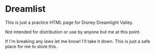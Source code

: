 # Dreamlist

This is just a practice HTML page for Disney Dreamlight Valley.

Not intended for distribution or use by anyone but me at this point.

If I'm breaking any laws let me know! I'll take it down. This is just a safe place for me to store this.
